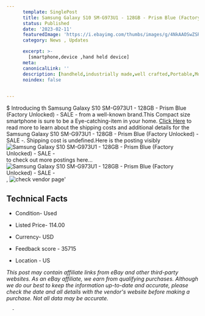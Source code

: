 ```yaml
---
      template: SinglePost
      title: Samsung Galaxy S10 SM-G973U1 - 128GB - Prism Blue (Factory Unlocked) - SALE -
      status: Published
      date: '2023-02-11'
      featuredImage: 'https://i.ebayimg.com/thumbs/images/g/4NkAAOSwZSRjoJp8/s-l225.jpg'
      category: News , Updates

      excerpt: >-
        [smartphone,device ,hand held device]
      meta:
      canonicalLink: ''
      description: [handheld,industrially made,well crafted,Portable,Mobile,Compact,Convenient,Lightweight,Maneuverable,Man-portable,Miniature,Carriable,Hand-held,Light,Holdable,Transportable,Mobile device,Pocket-sized,On-the-go,Wireless,Cordless,Compact size,Convenient size, smartphone,device ,hand held device]
      noindex: false
      

---
```

$
      Introducing th Samsung Galaxy S10 SM-G973U1 - 128GB - Prism Blue (Factory Unlocked) - SALE - from a well-known brand.This Compact size smartphone is sure to be a Eye-catching-item in your home. [Click Here](https://www.ebay.com/itm/255886627325?hash=item3b940811fd%3Ag%3A4NkAAOSwZSRjoJp8&mkevt=1&mkcid=1&mkrid=711-53200-19255-0&campid=%253CePNCampaignId%253E&customid=%253CreferenceId%253E&toolid=10049) to read more to learn about the shipping costs and additional details for the Samsung Galaxy S10 SM-G973U1 - 128GB - Prism Blue (Factory Unlocked) - SALE -. Shipping cost is undefined.Here is the posting visibly ![Samsung Galaxy S10 SM-G973U1 - 128GB - Prism Blue (Factory Unlocked) - SALE -](https://i.ebayimg.com/thumbs/images/g/4NkAAOSwZSRjoJp8/s-l225.jpg) to check out more postings here... ![Samsung Galaxy S10 SM-G973U1 - 128GB - Prism Blue (Factory Unlocked) - SALE -](https://i.ebayimg.com/images/g/4NkAAOSwZSRjoJp8/s-l1600.jpg), ![check vendor page](https://origin-galleryplus.ebayimg.com/ws/web/255886627325_2_0_1/225x225.jpg,https://origin-galleryplus.ebayimg.com/ws/web/255886627325_3_0_1/225x225.jpg,https://origin-galleryplus.ebayimg.com/ws/web/255886627325_4_0_1/225x225.jpg,https://origin-galleryplus.ebayimg.com/ws/web/255886627325_5_0_1/225x225.jpg,https://origin-galleryplus.ebayimg.com/ws/web/255886627325_6_0_1/225x225.jpg,https://origin-galleryplus.ebayimg.com/ws/web/255886627325_7_0_1/225x225.jpg,https://origin-galleryplus.ebayimg.com/ws/web/255886627325_8_0_1/225x225.jpg,https://origin-galleryplus.ebayimg.com/ws/web/255886627325_9_0_1/225x225.jpg,https://origin-galleryplus.ebayimg.com/ws/web/255886627325_10_0_1/225x225.jpg,https://origin-galleryplus.ebayimg.com/ws/web/255886627325_11_0_1/225x225.jpg,https://origin-galleryplus.ebayimg.com/ws/web/255886627325_12_0_1/225x225.jpg,https://origin-galleryplus.ebayimg.com/ws/web/255886627325_13_0_1/225x225.jpg,https://origin-galleryplus.ebayimg.com/ws/web/255886627325_14_0_1/225x225.jpg,https://origin-galleryplus.ebayimg.com/ws/web/255886627325_15_0_1/225x225.jpg,https://origin-galleryplus.ebayimg.com/ws/web/255886627325_16_0_1/225x225.jpg)'

      

 ## Technical Facts 



     
      

 - Condition- Used 


      

 - Listed Price- 114.00 


      

 - Currency- USD 


      

 - Feedback score - 35715 


      

 - Location - US 


      
      

 *_This post may contain affiliate links from eBay and other third-party websites. As an eBay affiliate, we earn from qualifying purchases. Although we do our best to keep the information up-to-date and accurate, please check the date and all details with the vendor's website before making a purchase. Not all data may be accurate._*




      -
